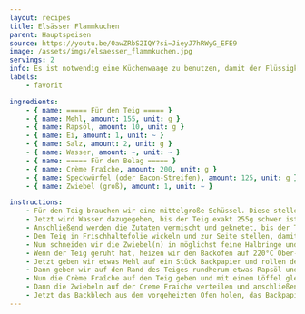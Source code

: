```yaml
---
layout: recipes
title: Elsässer Flammkuchen
parent: Hauptspeisen
source: https://youtu.be/OawZRbS2IQY?si=JieyJ7hRWyG_EFE9
image: /assets/imgs/elsaesser_flammkuchen.jpg
servings: 2
info: Es ist notwendig eine Küchenwaage zu benutzen, damit der Flüssigkeitsgehalt beim Teig stimmt.
labels:
    - favorit

ingredients:
    - { name: ===== Für den Teig ===== }
    - { name: Mehl, amount: 155, unit: g }
    - { name: Rapsöl, amount: 10, unit: g }
    - { name: Ei, amount: 1, unit: ~ }
    - { name: Salz, amount: 2, unit: g }
    - { name: Wasser, amount: ~, unit: ~ }
    - { name: ===== Für den Belag ===== }
    - { name: Crème Fraîche, amount: 200, unit: g }
    - { name: Speckwürfel (oder Bacon-Streifen), amount: 125, unit: g }
    - { name: Zwiebel (groß), amount: 1, unit: ~ }

instructions:
    - Für den Teig brauchen wir eine mittelgroße Schüssel. Diese stellen wir auf die Küchenwaage und nullen sie. Dann geben wir das Mehl, Rapsöl, Salz und Ei in die Schüssel.
    - Jetzt wird Wasser dazugegeben, bis der Teig exakt 255g schwer ist. Das Ausgangsgewicht vom Teig variiert, weil das Ei nicht immer gleich groß ist.
    - Anschließend werden die Zutaten vermischt und geknetet, bis der Teig glatt ist und nicht mehr klebt.
    - Den Teig in Frischhaltefolie wickeln und zur Seite stellen, damit er jetzt mindestens 1h lang ruhen kann (bis zu 24h im voraus, dann aber im Kühlschrank lagern).
    - Nun schneiden wir die Zwiebel(n) in möglichst feine Halbringe und geben sie in eine Schüssel. Dann vermischen wir sie mit einer Prise Salz und stellen sie abgedeckt zur Seite, bis der Teig geruht hat.
    - Wenn der Teig geruht hat, heizen wir den Backofen auf 220°C Ober-/Unterhitze vor. Das Blech zum Backen muss im Ofen vorheizen.
    - Jetzt geben wir etwas Mehl auf ein Stück Backpapier und rollen den Teig möglichst dünn darauf aus.
    - Dann geben wir auf den Rand des Teiges rundherum etwas Rapsöl und verstreichen es mit einem Backpinsel gleichmäßig auf dem Rand des Teiges.
    - Nun die Crème Fraîche auf den Teig geben und mit einem Löffel gleichmäßig verteilen. Die mit Öl bepinselten Ränder frei lassen.
    - Dann die Zwiebeln auf der Creme Fraiche verteilen und anschließend die Speckwürfel darüber streuen.
    - Jetzt das Backblech aus dem vorgeheizten Ofen holen, das Backpapier mit dem Flammkuchen darauflegen und den Flammkuchen für ca. 8-12 Minuten (je nach Ofen) backen, bis der Rand goldbraun ist und der Speck farbe bekommen hat. Fertig!
---
```

